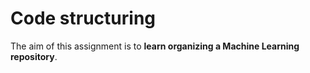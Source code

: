 # Code structuring


The aim of this assignment is to **learn organizing a Machine Learning repository**.
